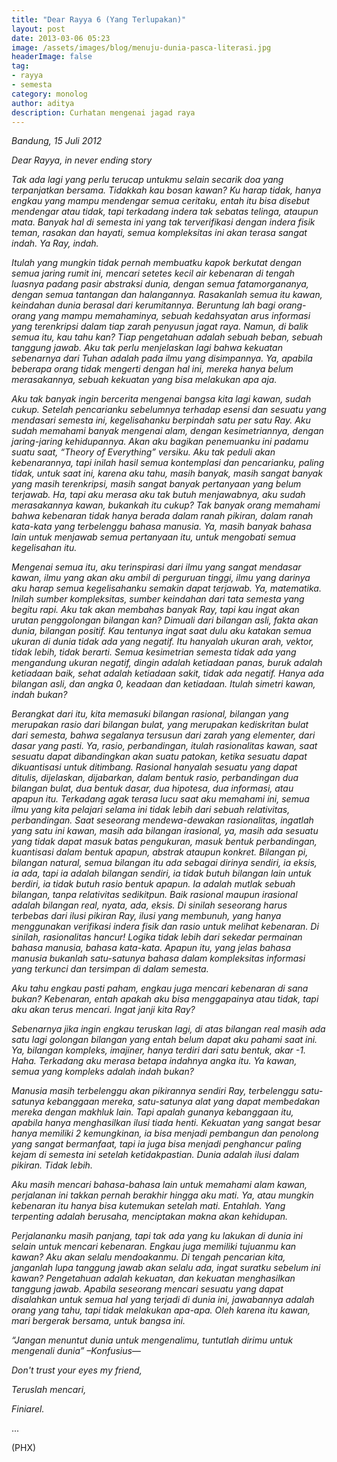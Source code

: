 ```yaml
---
title: "Dear Rayya 6 (Yang Terlupakan)"
layout: post
date: 2013-03-06 05:23
image: /assets/images/blog/menuju-dunia-pasca-literasi.jpg
headerImage: false
tag:
- rayya
- semesta
category: monolog
author: aditya 
description: Curhatan mengenai jagad raya
---
```


_Bandung, 15 Juli 2012_

_Dear Rayya, in never ending story_

_Tak ada lagi yang perlu terucap untukmu selain secarik doa yang terpanjatkan bersama. Tidakkah kau bosan kawan? Ku harap tidak, hanya engkau yang mampu mendengar semua ceritaku, entah itu bisa disebut mendengar atau tidak, tapi terkadang indera tak sebatas telinga, ataupun mata. Banyak hal di semesta ini yang tak terverifikasi dengan indera fisik teman, rasakan dan hayati, semua kompleksitas ini akan terasa sangat indah. Ya Ray, indah._

_Itulah yang mungkin tidak pernah membuatku kapok berkutat dengan semua jaring rumit ini, mencari setetes kecil air kebenaran di tengah luasnya padang pasir abstraksi dunia, dengan semua fatamorgananya, dengan semua tantangan dan halangannya. Rasakanlah semua itu kawan, keindahan dunia berasal dari kerumitannya. Beruntung lah bagi orang-orang yang mampu memahaminya, sebuah kedahsyatan arus informasi yang terenkripsi dalam tiap zarah penyusun jagat raya. Namun, di balik semua itu, kau  tahu kan? Tiap pengetahuan adalah sebuah beban, sebuah tanggung jawab. Aku tak perlu menjelaskan lagi bahwa kekuatan sebenarnya dari Tuhan adalah pada ilmu yang disimpannya. Ya, apabila beberapa orang tidak mengerti dengan hal ini, mereka hanya belum merasakannya, sebuah kekuatan yang bisa melakukan apa aja._

_Aku tak banyak ingin bercerita mengenai bangsa kita lagi kawan, sudah cukup. Setelah pencarianku sebelumnya terhadap esensi dan sesuatu yang mendasari semesta ini, kegelisahanku berpindah satu per satu Ray. Aku sudah memahami banyak mengenai alam, dengan kesimetriannya, dengan jaring-jaring kehidupannya. Akan aku bagikan penemuanku ini padamu suatu saat, “Theory of Everything” versiku. Aku tak peduli akan kebenarannya, tapi inilah hasil semua kontemplasi dan pencarianku, paling tidak, untuk saat ini, karena aku tahu, masih banyak, masih sangat banyak yang masih terenkripsi, masih sangat banyak pertanyaan yang belum terjawab. Ha, tapi aku merasa aku tak butuh menjawabnya, aku sudah merasakannya kawan, bukankah itu cukup? Tak banyak orang memahami bahwa kebenaran tidak hanya berada dalam ranah pikiran, dalam ranah kata-kata yang terbelenggu bahasa manusia. Ya, masih banyak bahasa lain untuk menjawab semua pertanyaan itu, untuk mengobati semua kegelisahan itu._

_Mengenai semua itu, aku terinspirasi dari ilmu yang sangat mendasar kawan, ilmu yang akan aku ambil di perguruan tinggi, ilmu yang darinya aku harap semua kegelisahanku semakin dapat terjawab. Ya, matematika. Inilah sumber kompleksitas, sumber keindahan dari tata semesta yang begitu rapi. Aku tak akan membahas banyak Ray, tapi kau ingat akan urutan penggolongan bilangan kan? Dimuali dari bilangan asli, fakta akan dunia, bilangan positif. Kau tentunya ingat saat dulu aku katakan semua ukuran di dunia tidak ada yang negatif. Itu hanyalah ukuran arah, vektor, tidak lebih, tidak berarti. Semua kesimetrian semesta tidak ada yang mengandung ukuran negatif, dingin adalah ketiadaan panas, buruk adalah ketiadaan baik, sehat adalah ketiadaan sakit, tidak ada negatif. Hanya ada bilangan asli, dan angka 0, keadaan dan ketiadaan. Itulah simetri kawan, indah bukan?_

_Berangkat dari itu, kita memasuki bilangan rasional, bilangan yang merupakan rasio dari bilangan bulat, yang merupakan kediskritan bulat dari semesta, bahwa segalanya tersusun dari zarah yang elementer, dari dasar yang pasti. Ya, rasio, perbandingan, itulah rasionalitas kawan, saat sesuatu dapat dibandingkan akan suatu patokan, ketika sesuatu dapat dikuantisasi untuk ditimbang. Rasional hanyalah sesuatu yang dapat ditulis, dijelaskan, dijabarkan, dalam bentuk rasio, perbandingan dua bilangan bulat, dua bentuk dasar, dua hipotesa, dua informasi, atau apapun itu. Terkadang agak terasa lucu saat aku memahami ini, semua ilmu yang kita pelajari selama ini tidak lebih dari sebuah relativitas, perbandingan. Saat seseorang mendewa-dewakan rasionalitas, ingatlah yang satu ini kawan, masih ada bilangan irasional, ya, masih ada sesuatu yang tidak dapat masuk batas pengukuran, masuk bentuk perbandingan, kuantisasi dalam bentuk apapun, abstrak ataupun konkret. Bilangan pi, bilangan natural, semua bilangan itu ada sebagai dirinya sendiri, ia eksis, ia ada, tapi ia adalah bilangan sendiri, ia tidak butuh bilangan lain untuk berdiri, ia tidak butuh rasio bentuk apapun. Ia adalah mutlak sebuah bilangan, tanpa relativitas sedikitpun. Baik rasional maupun irasional adalah bilangan real, nyata, ada, eksis. Di sinilah seseorang harus terbebas dari ilusi pikiran Ray, ilusi yang membunuh, yang hanya menggunakan verifikasi indera fisik dan rasio untuk melihat kebenaran. Di sinilah, rasionalitas hancur! Logika tidak lebih dari sekedar permainan bahasa manusia, bahasa kata-kata. Apapun itu, yang jelas bahasa manusia bukanlah satu-satunya bahasa dalam kompleksitas informasi yang terkunci dan tersimpan di dalam semesta._

_Aku tahu engkau pasti paham, engkau juga mencari kebenaran di sana bukan? Kebenaran, entah apakah aku bisa menggapainya atau tidak, tapi aku akan terus mencari. Ingat janji kita Ray?_

_Sebenarnya jika ingin engkau teruskan lagi, di atas bilangan real masih ada satu lagi golongan bilangan yang entah belum dapat aku pahami saat ini. Ya, bilangan kompleks, imajiner, hanya terdiri dari satu bentuk, akar -1. Haha. Terkadang aku merasa betapa indahnya angka itu. Ya kawan, semua yang kompleks adalah indah bukan?_

_Manusia masih terbelenggu akan pikirannya sendiri Ray, terbelenggu satu-satunya kebanggaan mereka, satu-satunya alat yang dapat membedakan mereka dengan makhluk lain. Tapi apalah gunanya kebanggaan itu, apabila hanya menghasilkan ilusi tiada henti. Kekuatan yang sangat besar hanya memiliki 2 kemungkinan, ia bisa menjadi pembangun dan penolong yang sangat bermanfaat, tapi ia juga bisa menjadi penghancur paling kejam di semesta ini setelah ketidakpastian. Dunia adalah ilusi dalam pikiran. Tidak lebih._

_Aku masih mencari bahasa-bahasa lain untuk memahami alam kawan, perjalanan ini takkan pernah berakhir hingga aku mati. Ya, atau mungkin kebenaran itu hanya bisa kutemukan setelah mati. Entahlah. Yang terpenting adalah berusaha, menciptakan makna akan kehidupan._

_Perjalananku masih panjang, tapi tak ada yang ku lakukan di dunia ini selain untuk mencari kebenaran. Engkau juga memiliki tujuanmu kan kawan? Aku akan selalu mendoakanmu. Di tengah pencarian kita, janganlah lupa tanggung jawab akan selalu ada, ingat suratku sebelum ini kawan? Pengetahuan adalah kekuatan, dan kekuatan menghasilkan tanggung jawab. Apabila seseorang mencari sesuatu yang dapat disalahkan untuk semua hal yang terjadi di dunia ini, jawabannya adalah orang yang tahu, tapi tidak melakukan apa-apa. Oleh karena itu kawan, mari bergerak bersama, untuk bangsa ini._

_“Jangan menuntut dunia untuk mengenalimu, tuntutlah dirimu untuk mengenali dunia” –Konfusius—_

_Don't trust your eyes my friend,_

_Teruslah mencari,_

_Finiarel._

...

(PHX)